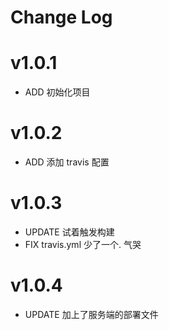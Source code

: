 # Change Log

# v1.0.1

- ADD 初始化项目

# v1.0.2

- ADD 添加 travis 配置

# v1.0.3

- UPDATE 试着触发构建
- FIX travis.yml 少了一个. 气哭

# v1.0.4

- UPDATE 加上了服务端的部署文件
